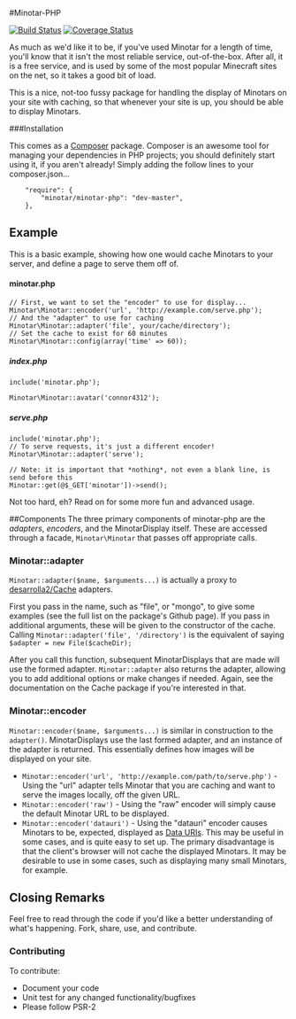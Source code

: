 #Minotar-PHP

[![Build Status](https://travis-ci.org/minotar/minotar-php.png)](https://travis-ci.org/minotar/minotar-php) 
[![Coverage Status](https://coveralls.io/repos/minotar/minotar-php/badge.png)](https://coveralls.io/r/minotar/minotar-php)

As much as we'd like it to be, if you've used Minotar for a length of time, you'll know that it isn't the most reliable service, out-of-the-box. After all, it is a free service, and is used by some of the most popular Minecraft sites on the net, so it takes a good bit of load.

This is a nice, not-too fussy package for handling the display of Minotars on your site with caching, so that whenever your site is up, you should be able to display Minotars.

###Installation

This comes as a [Composer](https://getcomposer.org/doc/00-intro.md) package. Composer is an awesome tool for managing your dependencies in PHP projects; you should definitely start using it, if you aren't already! Simply adding the follow lines to your composer.json...

```
    "require": {
        "minotar/minotar-php": "dev-master",
    },
```

## Example
This is a basic example, showing how one would cache Minotars to your server, and define a page to serve them off of.

#### minotar.php

```
// First, we want to set the "encoder" to use for display...
Minotar\Minotar::encoder('url', 'http://example.com/serve.php');
// And the "adapter" to use for caching
Minotar\Minotar::adapter('file', your/cache/directory');
// Set the cache to exist for 60 minutes
Minotar\Minotar::config(array('time' => 60));
```

##### index.php
```
include('minotar.php');

Minotar\Minotar::avatar('connor4312');
```

##### serve.php
```
include('minotar.php');
// To serve requests, it's just a different encoder!
Minotar\Minotar::adapter('serve');

// Note: it is important that *nothing*, not even a blank line, is send before this
Minotar::get(@$_GET['minotar'])->send();
```

Not too hard, eh? Read on for some more fun and advanced usage.

##Components
The three primary components of minotar-php are the *adapters*, *encoders*, and the MinotarDisplay itself. These are accessed through a facade, `Minotar\Minotar` that passes off appropriate calls.

### Minotar::adapter
`Minotar::adapter($name, $arguments...)` is actually a proxy to [desarrolla2/Cache](https://github.com/desarrolla2/Cache) adapters.

First you pass in the name, such as "file", or "mongo", to give some examples (see the full list on the package's Github page). If you pass in additional arguments, these will be given to the constructor of the cache. Calling `Minotar::adapter('file', '/directory')` is the equivalent of saying `$adapter = new File($cacheDir);`

After you call this function, subsequent MinotarDisplays that are made will use the formed adapter. `Minotar::adapter` also returns the adapter, allowing you to add additional options or make changes if needed. Again, see the documentation on the Cache package if you're interested in that.

### Minotar::encoder
`Minotar::encoder($name, $arguments...)` is similar in construction to the `adapter()`. MinotarDisplays use the last formed adapter, and an instance of the adapter is returned. This essentially defines how images will be displayed on your site.

 - `Minotar::encoder('url', 'http://example.com/path/to/serve.php')` - Using the "url" adapter tells Minotar that you are caching and want to serve the images locally, off the given URL.
 - `Minotar::encoder('raw')` - Using the "raw" encoder will simply cause the default Minotar URL to be displayed.
 - `Minotar::encoder('datauri')` - Using the "datauri" encoder causes Minotars to be, expected, displayed as [Data URIs](http://css-tricks.com/data-uris/). This may be useful in some cases, and is quite easy to set up. The primary disadvantage is that the client's browser will not cache the displayed Minotars. It may be desirable to use in some cases, such as displaying many small Minotars, for example.

## Closing Remarks

Feel free to read through the code if you'd like a better understanding of what's happening. Fork, share, use, and contribute.

### Contributing
To contribute:

- Document your code
- Unit test for any changed functionality/bugfixes
- Please follow PSR-2
